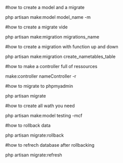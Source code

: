#how to create a model and a migrate

php artisan make:model model_name -m


#how to create a migrate vide

php artisan make:migration migrations_name


#how to create a migration with function up and down

php artisan make:migration create_nametables_table


#how to make a controller full of ressources

make:controller nameController -r 


#how to migrate to phpmyadmin

php artisan migrate


#how to create all wath you need

php artisan make:model testing -mcf


#how to rollback data

php artisan migrate:rollback


#how to refrech database after rollbacking

php artisan migrate:refresh
